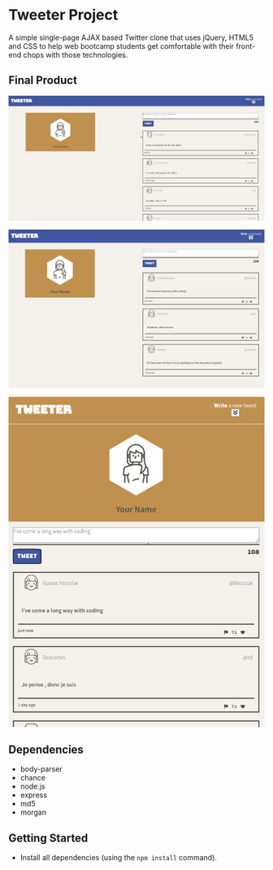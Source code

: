 # Tweeter Project

A simple single-page AJAX based Twitter clone that uses jQuery, HTML5 and CSS to help web bootcamp students get comfortable with their front-end chops with those technologies.

## Final Product

!["Showcasing the full windowed app with a tweet."](https://github.com/codingMadeSimple/tweeterV1/blob/master/docs/tweeter-full-screen.png?raw=true)

!["The app will stay with the larger format up until 1230px width."](https://github.com/codingMadeSimple/tweeterV1/blob/master/docs/tweeter-big-style.png?raw=true)

!["Showcases the small version of the app, which changes dynamically."](https://github.com/codingMadeSimple/tweeterV1/blob/master/docs/tweeter-small-style.png?raw=true)

## Dependencies

- body-parser
- chance
- node.js
- express
- md5
- morgan

## Getting Started

- Install all dependencies (using the `npm install` command).
